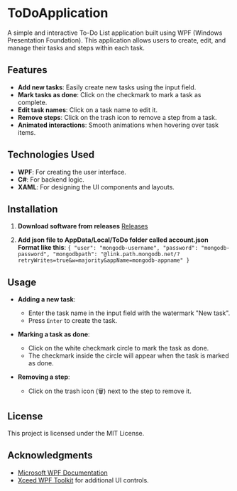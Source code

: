 # ToDoApplication

A simple and interactive To-Do List application built using WPF (Windows Presentation Foundation). This application allows users to create, edit, and manage their tasks and steps within each task.

## Features

- **Add new tasks**: Easily create new tasks using the input field.
- **Mark tasks as done**: Click on the checkmark to mark a task as complete.
- **Edit task names**: Click on a task name to edit it.
- **Remove steps**: Click on the trash icon to remove a step from a task.
- **Animated interactions**: Smooth animations when hovering over task items.

## Technologies Used

- **WPF**: For creating the user interface.
- **C#**: For backend logic.
- **XAML**: For designing the UI components and layouts.

## Installation

1. **Download software from releases** [Releases](https://github.com/BusterLandstrom/ToDoApplication/releases)

2. **Add json file to AppData/Local/ToDo folder called account.json**
**Format like this**:
  `{
    "user": "mongodb-username",
    "password": "mongodb-password",
    "mongodbpath": "@link.path.mongodb.net/?retryWrites=true&w=majority&appName=mongodb-appname"
    }`


## Usage

- **Adding a new task**:
  - Enter the task name in the input field with the watermark "New task".
  - Press `Enter` to create the task.

- **Marking a task as done**:
  - Click on the white checkmark circle to mark the task as done.
  - The checkmark inside the circle will appear when the task is marked as done.

- **Removing a step**:
  - Click on the trash icon (🗑) next to the step to remove it.

## License

This project is licensed under the MIT License.

## Acknowledgments

- [Microsoft WPF Documentation](https://docs.microsoft.com/en-us/dotnet/desktop/wpf/)
- [Xceed WPF Toolkit](https://github.com/xceedsoftware/wpftoolkit) for additional UI controls.

